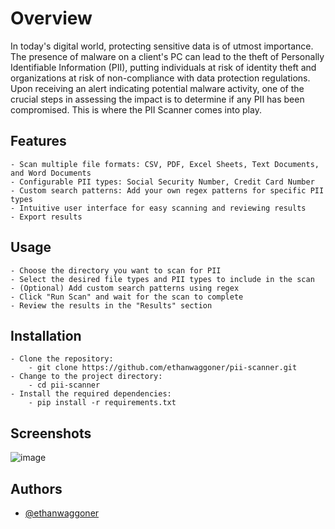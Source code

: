 # Overview

In today's digital world, protecting sensitive data is of utmost importance. The presence of malware on a client's PC can lead to the theft of Personally Identifiable Information (PII), putting individuals at risk of identity theft and organizations at risk of non-compliance with data protection regulations. Upon receiving an alert indicating potential malware activity, one of the crucial steps in assessing the impact is to determine if any PII has been compromised. This is where the PII Scanner comes into play.

## Features

    - Scan multiple file formats: CSV, PDF, Excel Sheets, Text Documents, and Word Documents
    - Configurable PII types: Social Security Number, Credit Card Number
    - Custom search patterns: Add your own regex patterns for specific PII types
    - Intuitive user interface for easy scanning and reviewing results
    - Export results

## Usage

    - Choose the directory you want to scan for PII
    - Select the desired file types and PII types to include in the scan
    - (Optional) Add custom search patterns using regex
    - Click "Run Scan" and wait for the scan to complete
    - Review the results in the "Results" section
    
## Installation

    - Clone the repository:
        - git clone https://github.com/ethanwaggoner/pii-scanner.git
    - Change to the project directory:
        - cd pii-scanner
    - Install the required dependencies:
        - pip install -r requirements.txt
    
## Screenshots

![image](https://user-images.githubusercontent.com/74027222/232165892-4bdcd91a-1224-45a7-8d11-e7d7c3a94c74.png)


## Authors

- [@ethanwaggoner](https://www.github.com/ethanwaggoner)
